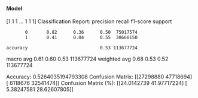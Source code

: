 #### Model
[1 1 1 ... 1 1 1]
Classification Report:
              precision    recall  f1-score   support

           0       0.82      0.36      0.50  75017574
           1       0.41      0.84      0.55  38660150

    accuracy                           0.53 113677724
   macro avg       0.61      0.60      0.53 113677724
weighted avg       0.68      0.53      0.52 113677724

Accuracy: 0.5264035194793308
Confusion Matrix:
[[27298880 47718694]
 [ 6118676 32541474]]
Confusion Matrix (%):
[[24.0142739  41.97717224]
 [ 5.38247581 28.62607805]]
